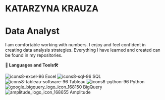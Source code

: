 # **KATARZYNA KRAUZA**

# **Data Analyst**

I am comfortable working with numbers. I enjoy and feel confident in creating data analysis strategies. Everything I have learned and created can be found in my repositories.

**🧰 Languages and Tools🛠️**

![icons8-excel-96](https://github.com/user-attachments/assets/d963b5b0-1ec5-4f91-bc33-6d2122c4637d)  Excel    ![icons8-sql-96](https://github.com/user-attachments/assets/cc9952b9-c465-4638-96b0-243278e24646)  SQL    ![icons8-tableau-software-96](https://github.com/user-attachments/assets/795ff60a-f58a-4ba7-a0b7-b0304576ba1b)  Tableau     ![icons8-python-96](https://github.com/user-attachments/assets/6d57ac7d-9f4d-4fd9-9153-73424a6f3eec)  Python    ![google_bigquery_logo_icon_168150](https://github.com/user-attachments/assets/3984143c-c481-4d63-9faf-679acef257f9)  BigQuery    ![amplitude_logo_icon_168655](https://github.com/user-attachments/assets/e8e5727a-8355-4ea9-a905-45bb1b84f75e)   Amplitude 
